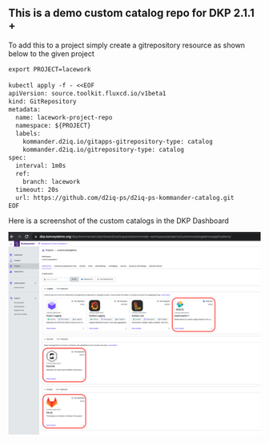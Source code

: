 ## This is a demo custom catalog repo for DKP 2.1.1 +

To add this to a project simply create a gitrepository resource as shown below to the given project

```
export PROJECT=lacework

kubectl apply -f - <<EOF
apiVersion: source.toolkit.fluxcd.io/v1beta1
kind: GitRepository
metadata:
  name: lacework-project-repo
  namespace: ${PROJECT}
  labels:
    kommander.d2iq.io/gitapps-gitrepository-type: catalog
    kommander.d2iq.io/gitrepository-type: catalog
spec:
  interval: 1m0s
  ref:
    branch: lacework
  timeout: 20s
  url: https://github.com/d2iq-ps/d2iq-ps-kommander-catalog.git
EOF

``` 

Here is a screenshot of the custom catalogs in the DKP Dashboard

![Kommander Portal With Custom Catalog Item](./Custom_Catalog_2.1.1.png)

